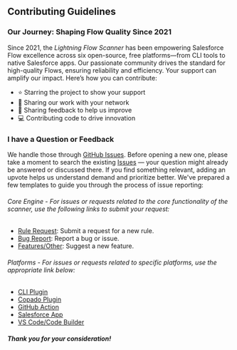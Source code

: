 ## Contributing Guidelines

### Our Journey: Shaping Flow Quality Since 2021

Since 2021, the _Lightning Flow Scanner_ has been empowering Salesforce Flow excellence across six open-source, free platforms—from CLI tools to native Salesforce apps. Our passionate community drives the standard for high-quality Flows, ensuring reliability and efficiency. Your support can amplify our impact. Here’s how you can contribute:

- ⭐ Starring the project to show your support
- 📢 Sharing our work with your network
- 💬 Sharing feedback to help us improve
- 💻 Contributing code to drive innovation

### I have a Question or Feedback

We handle those through [GitHub Issues](https://github.com/features/issues). Before opening a new one, please take a moment to search the existing [Issues](/issues) — your question might already be answered or discussed there. If you find something relevant, adding an upvote helps us understand demand and prioritize better. We've prepared a few templates to guide you through the process of issue reporting:

###### Core Engine - For issues or requests related to the core functionality of the scanner, use the following links to submit your request:

- [Rule Request](https://github.com/Flow-Scanner/lightning-flow-scanner-core/issues/new?template=rule-request.md): Submit a request for a new rule.
- [Bug Report](https://github.com/Flow-Scanner/lightning-flow-scanner-core/issues/new?template=bug_report.md): Report a bug or issue.
- [Features/Other](https://github.com/Flow-Scanner/lightning-flow-scanner-core/issues/new): Suggest a new feature.

###### Platforms - For issues or requests related to specific platforms, use the appropriate link below:

- [CLI Plugin](https://github.com/Flow-Scanner/lightning-flow-scanner-cli/issues/new)
- [Copado Plugin](https://github.com/Flow-Scanner/lightning-flow-scanner-copado/issues/new)
- [GitHub Action](https://github.com/Flow-Scanner/lightning-flow-scanner-action/issues/new)
- [Salesforce App](https://github.com/Flow-Scanner/lightning-flow-scanner-app/issues/new)
- [VS Code/Code Builder](https://github.com/Flow-Scanner/lightning-flow-scanner-vsx/issues/new)

##### Thank you for your consideration!
